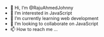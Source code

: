 - 👋 Hi, I’m @RajuAhmedJohnny
- 👀 I’m interested in JavaScript
- 🌱 I’m currently learning web development
- 💞️ I’m looking to collaborate on JavaScript
- 📫 How to reach me ...

<!---
RajuAhmedJohnny/RajuAhmedJohnny is a ✨ special ✨ repository because its `README.md` (this file) appears on your GitHub profile.
You can click the Preview link to take a look at your changes.
--->
